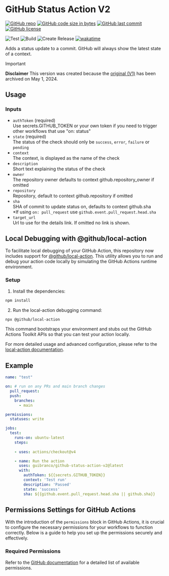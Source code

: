 # GitHub Status Action V2

[![GitHub repo](https://img.shields.io/badge/GitHub-guibranco%2Fgithub--status--action--v2-green.svg?style=plastic&logo=github)](https://github.com/guibranco/github-status-action-v2 "shields.io")
[![GitHub code size in bytes](https://img.shields.io/github/languages/code-size/guibranco/github-status-action-v2?color=green&label=Code%20size&style=plastic&logo=github)](https://github.com/guibranco/github-status-action-v2 "shields.io")
[![GitHub last commit](https://img.shields.io/github/last-commit/guibranco/github-status-action-v2?color=green&logo=github&style=plastic&label=Last%20commit)](https://github.com/guibranco/github-status-action-v2 "shields.io")
[![GitHub license](https://img.shields.io/github/license/guibranco/github-status-action-v2?color=green&logo=github&style=plastic&label=License)](https://github.com/guibranco/github-status-action-v2 "shields.io")

![Test](https://github.com/guibranco/github-status-action-v2/actions/workflows/test.yml/badge.svg)
![Build](https://github.com/guibranco/github-status-action-v2/actions/workflows/build.yml/badge.svg)
![Create Release](https://github.com/guibranco/github-status-action-v2/actions/workflows/create-release.yml/badge.svg)
[![wakatime](https://wakatime.com/badge/github/guibranco/github-status-action-v2.svg)](https://wakatime.com/badge/github/guibranco/github-status-action-v2)

Adds a status update to a commit. GitHub will always show the latest state of a context.

> [!Important]
>
> **Disclaimer** This version was created because the [original (V1)](https://github.com/Sibz/github-status-action) has been archived on May 1, 2024.

## Usage

### Inputs

* `authToken` (required)  
Use secrets.GITHUB_TOKEN or your own token if you need to trigger other workflows that use "on: status"
* `state` (required)  
The status of the check should only be `success`, `error`, `failure` or `pending`
* `context`  
The context, is displayed as the name of the check
* `description`  
Short text explaining the status of the check
* `owner`  
The repository owner defaults to context github.repository_owner if omitted
* `repository`  
Repository, default to context github.repository if omitted
* `sha`  
SHA of commit to update status on, defaults to context github.sha  
*If using `on: pull_request` use `github.event.pull_request.head.sha`
* `target_url`  
Url to use for the details link. If omitted no link is shown.

## Local Debugging with @github/local-action

To facilitate local debugging of your GitHub Action, this repository now includes support for [@github/local-action](https://github.com/github/local-action). This utility allows you to run and debug your action code locally by simulating the GitHub Actions runtime environment.

### Setup

1. Install the dependencies:

```bash
npm install
```

2. Run the local-action debugging command:

```bash
npx @github/local-action
```

This command bootstraps your environment and stubs out the GitHub Actions Toolkit APIs so that you can test your action locally.

For more detailed usage and advanced configuration, please refer to the [local-action documentation](https://github.com/github/local-action).

## Example

```yml
name: "test"

on: # run on any PRs and main branch changes
  pull_request:
  push:
    branches:
      - main

permissions:
  statuses: write

jobs:
  test:
    runs-on: ubuntu-latest
    steps:
    
    - uses: actions/checkout@v4

    - name: Run the action
      uses: guibranco/github-status-action-v2@latest
      with: 
        authToken: ${{secrets.GITHUB_TOKEN}}
        context: 'Test run'
        description: 'Passed'
        state: 'success'
        sha: ${{github.event.pull_request.head.sha || github.sha}}
```

## Permissions Settings for GitHub Actions

With the introduction of the `permissions` block in GitHub Actions, it is crucial to configure the necessary permissions for your workflows to function correctly. Below is a guide to help you set up the permissions securely and effectively.

### Required Permissions

Refer to the [GitHub documentation](https://docs.github.com/en/actions/writing-workflows/choosing-what-your-workflow-does/controlling-permissions-for-github_token) for a detailed list of available permissions.
